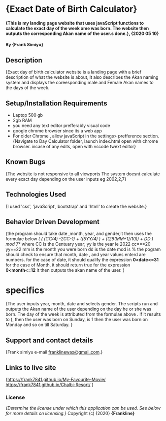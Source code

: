 # {Exact Date of Birth Calculator}
#### {This is  my landing page  website that uses javaScript functions to calculate the exact day of the week ome was born. The website then outputs the corresponding Akan name of the user.s done.}, {2020 05 10}
#### By **{Frank Simiyu}**
## Description
{Exact day of birth calculator website is a landing page with a brief description of what the website is about, It also describes the Akan naming system and displays the coreesponding male and Female Akan names to the days of the week.
## Setup/Installation Requirements
* Laptop  500 gb
* 2gb RAM
* you need any text editor prefferably visual code
* google chrome browser since its a web app
* For older Chrome , allow javaScript in the settings> prefference section.
{Navigate to Day Calculator folder, launch index.html open with chrome browser. incase of any edits, open with vscode twext editor}
## Known Bugs
{The website is not responsive to all viewports
The system doesnt calculate every exact day depending on the user inputs eg  2002,2,7}
## Technologies Used
{I used 'css', 'javaScript', bootstrap' and 'html' to create the website.}
## Behavior Driven Development
{the program should take date ,month, year, and gender,it then uses the formulae below 
**( ( (CC/4) -2*CC-1) + ((5*YY/4) ) + ((26*(MM+1)/10)) + DD ) mod 7**
where CC is the Centuary year;
yy is the year  ie 2022
cc===20
yy==22
mm is the month you were born
dd is the date
mod is %
the pogram should check to ensure that month, date , and year values enterd are numbers.
for the case of date, it should qualify the expression **0<date<=31**
for the case of Month, it should return true for the expression **0<month<=12**
It then outputs the akan name of the user.
}
# specifics 
{The user inputs  year, month, date and selects gender. The scripts run and outputs the Akan name of the user depending on the day he or she was born. The day of the week is attributed from the formulae above . If it results to ), then the user was born on Sunday, is 1 then the user was born on Monday and so on till Saturday. 
}
## Support and contact details
{Frank simiyu
e-mail franklinewax@gmail.com.}
## Links to live site
{https://frank7841.github.io/My-Favourite-Movie/
https://frank7841.github.io/Chalbi-Resort/
}
### License
*{Determine the license under which this application can be used.  See below for more details on licensing.}*
Copyright (c) {2020} **{Frankline}**
  